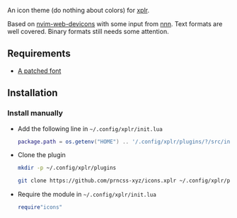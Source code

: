 An icon theme (do nothing about colors) for [xplr](https://github.com/sayanarijit/xplr).

Based on [nvim-web-devicons](https://github.com/kyazdani42/nvim-web-devicons) with some input from [nnn](https://github.com/jarun/nnn). Text formats are well covered. Binary formats still needs some attention.

## Requirements

- [A patched font](https://www.nerdfonts.com/)

## Installation

### Install manually

- Add the following line in `~/.config/xplr/init.lua`

  ```lua
  package.path = os.getenv("HOME") .. '/.config/xplr/plugins/?/src/init.lua'
  ```

- Clone the plugin

  ```bash
  mkdir -p ~/.config/xplr/plugins

  git clone https://github.com/prncss-xyz/icons.xplr ~/.config/xplr/plugins/icons
  ```

- Require the module in `~/.config/xplr/init.lua`

  ```lua
  require"icons"
  ```
